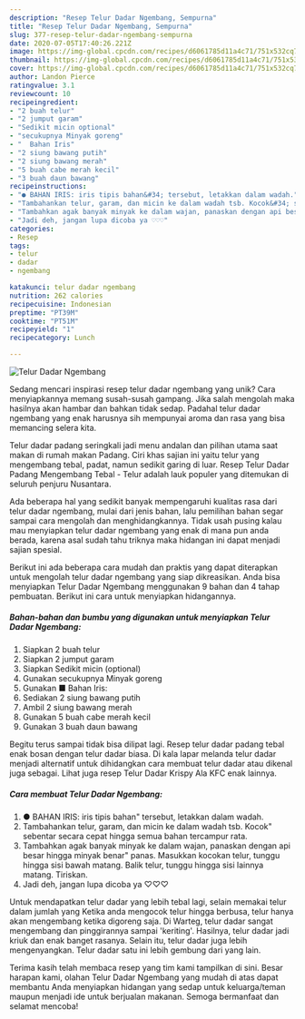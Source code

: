 ```yaml
---
description: "Resep Telur Dadar Ngembang, Sempurna"
title: "Resep Telur Dadar Ngembang, Sempurna"
slug: 377-resep-telur-dadar-ngembang-sempurna
date: 2020-07-05T17:40:26.221Z
image: https://img-global.cpcdn.com/recipes/d6061785d11a4c71/751x532cq70/telur-dadar-ngembang-foto-resep-utama.jpg
thumbnail: https://img-global.cpcdn.com/recipes/d6061785d11a4c71/751x532cq70/telur-dadar-ngembang-foto-resep-utama.jpg
cover: https://img-global.cpcdn.com/recipes/d6061785d11a4c71/751x532cq70/telur-dadar-ngembang-foto-resep-utama.jpg
author: Landon Pierce
ratingvalue: 3.1
reviewcount: 10
recipeingredient:
- "2 buah telur"
- "2 jumput garam"
- "Sedikit micin optional"
- "secukupnya Minyak goreng"
- "  Bahan Iris"
- "2 siung bawang putih"
- "2 siung bawang merah"
- "5 buah cabe merah kecil"
- "3 buah daun bawang"
recipeinstructions:
- "● BAHAN IRIS: iris tipis bahan&#34; tersebut, letakkan dalam wadah."
- "Tambahankan telur, garam, dan micin ke dalam wadah tsb. Kocok&#34; sebentar secara cepat hingga semua bahan tercampur rata."
- "Tambahkan agak banyak minyak ke dalam wajan, panaskan dengan api besar hingga minyak benar&#34; panas. Masukkan kocokan telur, tunggu hingga sisi bawah matang. Balik telur, tunggu hingga sisi lainnya matang. Tiriskan."
- "Jadi deh, jangan lupa dicoba ya ♡♡♡"
categories:
- Resep
tags:
- telur
- dadar
- ngembang

katakunci: telur dadar ngembang 
nutrition: 262 calories
recipecuisine: Indonesian
preptime: "PT39M"
cooktime: "PT51M"
recipeyield: "1"
recipecategory: Lunch

---
```



![Telur Dadar Ngembang](https://img-global.cpcdn.com/recipes/d6061785d11a4c71/751x532cq70/telur-dadar-ngembang-foto-resep-utama.jpg)

Sedang mencari inspirasi resep telur dadar ngembang yang unik? Cara menyiapkannya memang susah-susah gampang. Jika salah mengolah maka hasilnya akan hambar dan bahkan tidak sedap. Padahal telur dadar ngembang yang enak harusnya sih mempunyai aroma dan rasa yang bisa memancing selera kita.

Telur dadar padang seringkali jadi menu andalan dan pilihan utama saat makan di rumah makan Padang. Ciri khas sajian ini yaitu telur yang mengembang tebal, padat, namun sedikit garing di luar. Resep Telur Dadar Padang Mengembang Tebal - Telur adalah lauk populer yang ditemukan di seluruh penjuru Nusantara.

Ada beberapa hal yang sedikit banyak mempengaruhi kualitas rasa dari telur dadar ngembang, mulai dari jenis bahan, lalu pemilihan bahan segar sampai cara mengolah dan menghidangkannya. Tidak usah pusing kalau mau menyiapkan telur dadar ngembang yang enak di mana pun anda berada, karena asal sudah tahu triknya maka hidangan ini dapat menjadi sajian spesial.


Berikut ini ada beberapa cara mudah dan praktis yang dapat diterapkan untuk mengolah telur dadar ngembang yang siap dikreasikan. Anda bisa menyiapkan Telur Dadar Ngembang menggunakan 9 bahan dan 4 tahap pembuatan. Berikut ini cara untuk menyiapkan hidangannya.

<!--inarticleads1-->

##### Bahan-bahan dan bumbu yang digunakan untuk menyiapkan Telur Dadar Ngembang:

1. Siapkan 2 buah telur
1. Siapkan 2 jumput garam
1. Siapkan Sedikit micin (optional)
1. Gunakan secukupnya Minyak goreng
1. Gunakan  ■ Bahan Iris:
1. Sediakan 2 siung bawang putih
1. Ambil 2 siung bawang merah
1. Gunakan 5 buah cabe merah kecil
1. Gunakan 3 buah daun bawang


Begitu terus sampai tidak bisa dilipat lagi. Resep telur dadar padang tebal enak bosan dengan telur dadar biasa. Di kala lapar melanda telur dadar menjadi alternatif untuk dihidangkan cara membuat telur dadar atau dikenal juga sebagai. Lihat juga resep Telur Dadar Krispy Ala KFC enak lainnya. 

<!--inarticleads2-->

##### Cara membuat Telur Dadar Ngembang:

1. ● BAHAN IRIS: iris tipis bahan&#34; tersebut, letakkan dalam wadah.
1. Tambahankan telur, garam, dan micin ke dalam wadah tsb. Kocok&#34; sebentar secara cepat hingga semua bahan tercampur rata.
1. Tambahkan agak banyak minyak ke dalam wajan, panaskan dengan api besar hingga minyak benar&#34; panas. Masukkan kocokan telur, tunggu hingga sisi bawah matang. Balik telur, tunggu hingga sisi lainnya matang. Tiriskan.
1. Jadi deh, jangan lupa dicoba ya ♡♡♡


Untuk mendapatkan telur dadar yang lebih tebal lagi, selain memakai telur dalam jumlah yang Ketika anda mengocok telur hingga berbusa, telur hanya akan mengembang ketika digoreng saja. Di Warteg, telur dadar sangat mengembang dan pinggirannya sampai &#39;keriting&#39;. Hasilnya, telur dadar jadi kriuk dan enak banget rasanya. Selain itu, telur dadar juga lebih mengenyangkan. Telur dadar satu ini lebih gembung dari yang lain. 

Terima kasih telah membaca resep yang tim kami tampilkan di sini. Besar harapan kami, olahan Telur Dadar Ngembang yang mudah di atas dapat membantu Anda menyiapkan hidangan yang sedap untuk keluarga/teman maupun menjadi ide untuk berjualan makanan. Semoga bermanfaat dan selamat mencoba!
